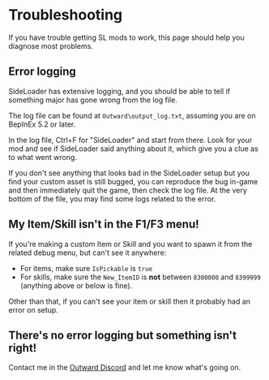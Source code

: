 # Troubleshooting

If you have trouble getting SL mods to work, this page should help you diagnose most problems.

## Error logging

SideLoader has extensive logging, and you should be able to tell if something major has gone wrong from the log file.

The log file can be found at `Outward\output_log.txt`, assuming you are on BepInEx 5.2 or later.

In the log file, Ctrl+F for "SideLoader" and start from there. Look for your mod and see if SideLoader said anything about it, which give you a clue as to what went wrong.

If you don't see anything that looks bad in the SideLoader setup but you find your custom asset is still bugged, you can reproduce the bug in-game and then immediately quit the game, then check the log file. At the very bottom of the file, you may find some logs related to the error.

## My Item/Skill isn't in the F1/F3 menu!

If you're making a custom Item or Skill and you want to spawn it from the related debug menu, but can't see it anywhere:

* For items, make sure `IsPickable` is `true`
* For skills, make sure the `New_ItemID` is <b>not</b> between `8300000` and `8399999` (anything above or below is fine).

Other than that, if you can't see your item or skill then it probably had an error on setup.

## There's no error logging but something isn't right!

Contact me in the [Outward Discord](https://discord.gg/outward) and let me know what's going on.